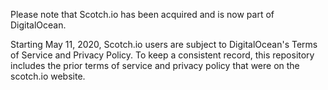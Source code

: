 Please note that Scotch.io has been acquired and is now part of DigitalOcean. 

Starting May 11, 2020, Scotch.io users are subject to DigitalOcean's Terms of Service and Privacy Policy. To keep a consistent record, this repository includes the prior terms of service and privacy policy that were on the scotch.io website.
